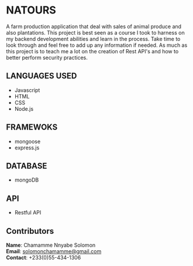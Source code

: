 # NATOURS
A farm production application that deal with sales of animal produce and also plantations.
This project is best seen as a course I took to harness on my backend development abilities and learn in the process.
Take time to look through and feel free to add up any information if needed.
As much as this project is to teach me a lot on the creation of Rest API's and how to better perform security practices.
</br>
## LANGUAGES USED
- Javascript
- HTML
- CSS
- Node.js

## FRAMEWOKS
- mongoose
- express.js

## DATABASE
- mongoDB

## API 
- Restful API

## Contributors
**Name**: Chamamme Nnyabe Solomon
</br>
**Email**: solomonchamamme@gmail.com
</br>
**Contact**: +233(0)55-434-1306
